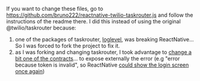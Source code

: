 If you want to change these files, go to https://github.com/bruno222/reactnative-twilio-taskrouter.js and follow the instructions of the readme there. I did this instead of using the original @twilio/taskrouter because:

  1. one of the packages of taskrouter, [loglevel](https://github.com/bruno222/reactnative-twilio-taskrouter.js/commit/7c22ad5daffd952a46fe13aff532fcee2dce86a1), was breaking ReactNative... So I was forced to fork the project to fix it.
  2. as I was forking and changing taskrouter, I took advantage to [change a bit one of the contracts](https://github.com/bruno222/reactnative-twilio-taskrouter.js/commit/360bfb165d048649cf9f852934b0937d0c59bd79)... to expose externally the error (e.g "error because token is invalid", so ReactNative [could show the login screen once again](https://github.com/bruno222/flex-mobile/blob/de05b5a872ca2d83f3b16790bf7aa62cb3ba89c4/react-native/helper/taskrouter-sdk.tsx#L185))
